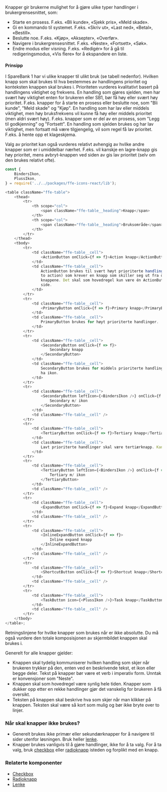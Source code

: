 Knapper gir brukerne mulighet for å gjøre ulike typer handlinger i brukergrensesnittet, som:

-   Starte en prosess. F.eks. «Bli kunde», «Sjekk pris», «Meld skade».
-   Gi en kommando til systemet. F.eks. «Skriv ut», «Last ned», «Betal», «Bestill».
-   Beslutte noe. F.eks. «Kjøp», «Aksepter», «Overfør».
-   Navigere i brukergrensesnittet. F.eks. «Neste», «Fortsett», «Søk».
-   Endre modus eller visning. F.eks. «Redigér» for å gå til redigeringsmodus, «Vis flere» for å ekspandere en liste.

#### Prinsipp

I SpareBank 1 har vi ulike knapper til ulikt bruk (se tabell nedenfor). Hvilken knapp som skal brukes til hva bestemmes av handlingens prioritet og konteksten knappen skal brukes i. Prioriteten vurderes kvalitativt basert på handlingens viktighet og frekvens. En handling som gjøres sjelden, men har svært høy viktighet enten for brukeren eller SB1, bør få høy eller svært høy prioritet. F.eks. knapper for å starte en prosess eller beslutte noe, som "Bli kunde", "Meld skade" og "Kjøp". En handling som har lav eller middels viktighet, men høy bruksfrekvens vil kunne få høy eller middels prioritet (men aldri svært høy). F.eks. knapper som er del av en prosess, som "Legg til godkjenning" og "Fortsett". En handling som sjelden brukes og har lav viktighet, men fortsatt må være tilgjengelig, vil som regel få lav prioritet. F.eks. å hente opp et klageskjema.

Valg av prioritet kan også vurderes relativt avhengig av hvilke andre knapper som er i umiddelbar nærhet. F.eks. vil kanskje en lagre-knapp gis høy prioritet, mens avbryt-knappen ved siden av gis lav prioritet (selv om den brukes relativt ofte).

```js
const {
    BindersIkon,
    PlussIkon,
} = require('../../packages/ffe-icons-react/lib');

<table className="ffe-table">
    <thead>
        <tr>
            <th scope="col">
                <span className="ffe-table__heading">Knapp</span>
            </th>
            <th scope="col">
                <span className="ffe-table__heading">Bruksområde</span>
            </th>
        </tr>
    </thead>
    <tbody>
        <tr>
            <td className="ffe-table__cell">
                <ActionButton onClick={f => f}>Action knapp</ActionButton>
            </td>
            <td className="ffe-table__cell">
                ActionButton brukes til svært høyt prioriterte handlinger (call
                to action) som krever en knapp som skiller seg ut fra de andre
                knappene. Det skal som hovedregel kun være én ActionButton per
                side.
            </td>
        </tr>
        <tr>
            <td className="ffe-table__cell">
                <PrimaryButton onClick={f => f}>Primary knapp</PrimaryButton>
            </td>
            <td className="ffe-table__cell">
                PrimaryButton brukes for høyt prioriterte handlinger.
            </td>
        </tr>
        <tr>
            <td className="ffe-table__cell">
                <SecondaryButton onClick={f => f}>
                    Secondary knapp
                </SecondaryButton>
            </td>
            <td className="ffe-table__cell">
                SecondaryButton brukes for middels prioriterte handlinger. Kan
                ha ikon.
            </td>
        </tr>
        <tr>
            <td className="ffe-table__cell">
                <SecondaryButton leftIcon={<BindersIkon />} onClick={f => f}>
                    Secondary m/ ikon
                </SecondaryButton>
            </td>
            <td className="ffe-table__cell" />
        </tr>
        <tr>
            <td className="ffe-table__cell">
                <TertiaryButton onClick={f => f}>Tertiary knapp</TertiaryButton>
            </td>
            <td className="ffe-table__cell">
                Lavt prioriterte handlinger skal være tertiærknapp. Kan ha ikon.
            </td>
        </tr>
        <tr>
            <td className="ffe-table__cell">
                <TertiaryButton leftIcon={<BindersIkon />} onClick={f => f}>
                    Tertiary m/ ikon
                </TertiaryButton>
            </td>
            <td className="ffe-table__cell" />
        </tr>
        <tr>
            <td className="ffe-table__cell">
                <ExpandButton onClick={f => f}>Expand knapp</ExpandButton>
            </td>
            <td className="ffe-table__cell" />
        </tr>
        <tr>
            <td className="ffe-table__cell">
                <InlineExpandButton onClick={f => f}>
                    Inline expand knapp
                </InlineExpandButton>
            </td>
            <td className="ffe-table__cell" />
        </tr>
        <tr>
            <td className="ffe-table__cell">
                <ShortcutButton onClick={f => f}>Shortcut knapp</ShortcutButton>
            </td>
            <td className="ffe-table__cell" />
        </tr>
        <tr>
            <td className="ffe-table__cell">
                <TaskButton icon={<PlussIkon />}>Task knapp</TaskButton>
            </td>
            <td className="ffe-table__cell" />
        </tr>
    </tbody>
</table>;
```

Retningslinjene for hvilke knapper som brukes når er ikke absolutte. Du må også vurdere den totale komposisjonen av skjermbildet knappen skal brukes i.

Generelt for alle knapper gjelder:

-   Knappen skal tydelig kommuniserer hvilken handling som skjer når brukeren trykker på den, enten ved en beskrivende tekst, et ikon eller begge deler. Tekst på knapper bør være et verb i imperativ form. Unntak er konvensjoner som "Neste".
-   Knappen skal som hovedregel være synlig hele tiden. Knapper som dukker opp etter en rekke handlinger gjør det vanskelig for brukeren å få oversikt.
-   Teksten på knappen skal beskrive hva som skjer når man klikker på knappen. Teksten skal være så kort som mulig og bør ikke bryte over to linjer.

### Når skal knapper ikke brukes?

-   Generelt brukes ikke primær eller sekundærknapper for å navigere til sider utenfor løsningen. Bruk heller [lenke](#linktext).
-   Knapper brukes vanligvis til å gjøre handlinger, ikke for å ta valg. For å ta valg, bruk [checkbox](#checkbox) eller [radioknapp](#radioknapper) isteden og forplikt med en knapp.

### Relaterte komponenter

-   [Checkbox](#checkbox)
-   [Radioknapp](#radioknapper)
-   [Lenke](#linktext)
